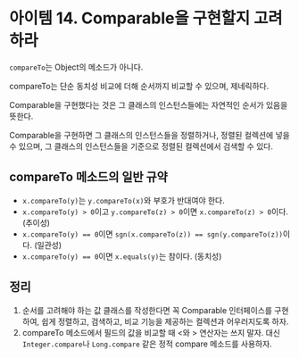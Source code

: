 # 아이템 14. Comparable을 구현할지 고려하라

`compareTo`는 Object의 메소드가 아니다.

compareTo는 단순 동치성 비교에 더해 순서까지 비교할 수 있으며, 제네릭하다.

Comparable을 구현했다는 것은 그 클래스의 인스턴스들에는 자연적인 순서가 있음을 뜻한다.

Comparable을 구현하면 그 클래스의 인스턴스들을 정렬하거나, 정렬된 컬렉션에 넣을 수 있으며, 그 클래스의 인스턴스들을 기준으로 정렬된 컬렉션에서 검색할 수 있다.

## compareTo 메소드의 일반 규약

- `x.compareTo(y)`는 `y.compareTo(x)`와 부호가 반대여야 한다.
- `x.compareTo(y) > 0`이고 `y.compareTo(z) > 0`이면 `x.compareTo(z) > 0`이다. (추이성)
- `x.compareTo(y) == 0`이면 `sgn(x.compareTo(z)) == sgn(y.compareTo(z))`이다. (일관성)
- `x.compareTo(y) == 0`이면 `x.equals(y)`는 참이다. (동치성)

## 정리

1. 순서를 고려해야 하는 값 클래스를 작성한다면 꼭 Comparable 인터페이스를 구현하여, 쉽게 정렬하고, 검색하고, 비교 기능을 제공하는 컬렉션과 어우러지도록 하자.
2. compareTo 메소드에서 필드의 값을 비교할 때 <와 > 연산자는 쓰지 말자. 대신 `Integer.compare`나 `Long.compare` 같은 정적 compare 메소드를 사용하자.
